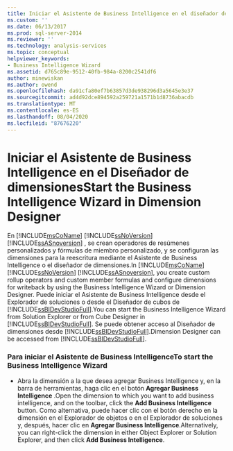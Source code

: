 ```yaml
---
title: Iniciar el Asistente de Business Intelligence en el diseñador de dimensiones | Microsoft Docs
ms.custom: ''
ms.date: 06/13/2017
ms.prod: sql-server-2014
ms.reviewer: ''
ms.technology: analysis-services
ms.topic: conceptual
helpviewer_keywords:
- Business Intelligence Wizard
ms.assetid: d765c89e-9512-40fb-984a-8200c2541df6
author: minewiskan
ms.author: owend
ms.openlocfilehash: da91cfa80ef7b63857d3de938296d3a5645e3e37
ms.sourcegitcommit: ad4d92dce894592a259721a1571b1d8736abacdb
ms.translationtype: MT
ms.contentlocale: es-ES
ms.lasthandoff: 08/04/2020
ms.locfileid: "87676220"
---
```

# <a name="start-the-business-intelligence-wizard-in-dimension-designer"></a><span data-ttu-id="19ae0-102">Iniciar el Asistente de Business Intelligence en el Diseñador de dimensiones</span><span class="sxs-lookup"><span data-stu-id="19ae0-102">Start the Business Intelligence Wizard in Dimension Designer</span></span>
  <span data-ttu-id="19ae0-103">En [!INCLUDE[msCoName](../../includes/msconame-md.md)] [!INCLUDE[ssNoVersion](../../includes/ssnoversion-md.md)] [!INCLUDE[ssASnoversion](../../includes/ssasnoversion-md.md)] , se crean operadores de resúmenes personalizados y fórmulas de miembro personalizado, y se configuran las dimensiones para la reescritura mediante el Asistente de Business Intelligence o el diseñador de dimensiones.</span><span class="sxs-lookup"><span data-stu-id="19ae0-103">In [!INCLUDE[msCoName](../../includes/msconame-md.md)] [!INCLUDE[ssNoVersion](../../includes/ssnoversion-md.md)] [!INCLUDE[ssASnoversion](../../includes/ssasnoversion-md.md)], you create custom rollup operators and custom member formulas and configure dimensions for writeback by using the Business Intelligence Wizard or Dimension Designer.</span></span> <span data-ttu-id="19ae0-104">Puede iniciar el Asistente de Business Intelligence desde el Explorador de soluciones o desde el Diseñador de cubos de [!INCLUDE[ssBIDevStudioFull](../../includes/ssbidevstudiofull-md.md)].</span><span class="sxs-lookup"><span data-stu-id="19ae0-104">You can start the Business Intelligence Wizard from Solution Explorer or from Cube Designer in [!INCLUDE[ssBIDevStudioFull](../../includes/ssbidevstudiofull-md.md)].</span></span> <span data-ttu-id="19ae0-105">Se puede obtener acceso al Diseñador de dimensiones desde [!INCLUDE[ssBIDevStudioFull](../../includes/ssbidevstudiofull-md.md)].</span><span class="sxs-lookup"><span data-stu-id="19ae0-105">Dimension Designer can be accessed from [!INCLUDE[ssBIDevStudioFull](../../includes/ssbidevstudiofull-md.md)].</span></span>  
  
### <a name="to-start-the-business-intelligence-wizard"></a><span data-ttu-id="19ae0-106">Para iniciar el Asistente de Business Intelligence</span><span class="sxs-lookup"><span data-stu-id="19ae0-106">To start the Business Intelligence Wizard</span></span>  
  
-   <span data-ttu-id="19ae0-107">Abra la dimensión a la que desea agregar Business Intelligence y, en la barra de herramientas, haga clic en el botón **Agregar Business Intelligence** .</span><span class="sxs-lookup"><span data-stu-id="19ae0-107">Open the dimension to which you want to add business intelligence, and on the toolbar, click the **Add Business Intelligence** button.</span></span> <span data-ttu-id="19ae0-108">Como alternativa, puede hacer clic con el botón derecho en la dimensión en el Explorador de objetos o en el Explorador de soluciones y, después, hacer clic en **Agregar Business Intelligence**.</span><span class="sxs-lookup"><span data-stu-id="19ae0-108">Alternatively, you can right-click the dimension in either Object Explorer or Solution Explorer, and then click **Add Business Intelligence**.</span></span>  
  
  
